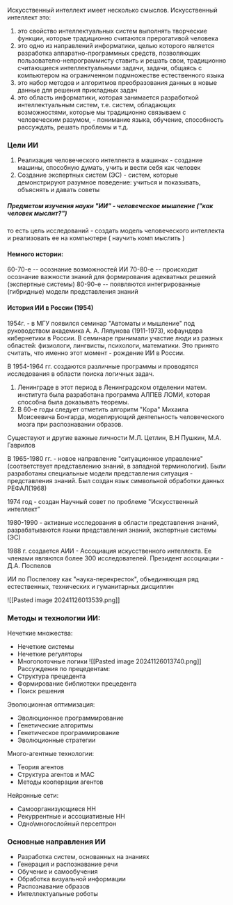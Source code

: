Искусственный интеллект имеет несколько смыслов. Искусственный интеллект это:
1) это свойство интеллектуальных систем выполнять творческие функции, которые традиционно считаются прерогативой человека
2) это одно из направлений информатики, целью которого является разработка аппаратно-программных средств, позволяющих пользователю-непрограммисту ставить и решать свои, традиционно считающиеся интеллектуальными задачи, задачи, общаясь с компьютером на ограниченном подмножестве естественного языка
3) это набор методов и алгоритмов преобразования данных в новые данные для решения прикладных задач
4) это область информатики, которая занимается разработкой интеллектуальным систем, т.е. систем, обладающих возможностями, которые мы традиционно связываем с человеческим разумом, - понимание языка, обучение, способность рассуждать, решать проблемы и т.д.

### Цели ИИ
1) Реализация человеческого интеллекта в машинах - создание машины, способную думать, учить и вести себя как человек
2) Создание экспертных систем (ЭС) - систем, которые демонстрируют разумное поведение: учиться и показывать, объяснять и давать советы

##### Предметом изучения науки "ИИ" - человеческое мышление ("как человек мыслит?")
то есть цель исследований - создать модель человеческого интеллекта и реализовать ее на компьютере ( научить комп мыслить )

#### Немного истории:
60-70-е  -- осознание возможностей ИИ
70-80-е  -- происходит осознание важности знаний для формирования адекватных решений (экспертные системы)
80-90-е  -- появляются интегрированные (гибридные) модели представления знаний 

#### История ИИ в России (1954)
1954г. - в МГУ появился семинар "Автоматы и мышление" под руководством академика А. А. Ляпунова (1911-1973), кофаундера кибернетики в России.
В семинаре принимали участие люди из разных областей:
физиологи, лингвисты, психологи, математики.
Это принято считать, что именно этот момент - рождение ИИ в России.

В 1954-1964 гг. создаются различные программы и проводятся исследования в области поиска логичных задач. 
1)  Ленинграде в этот период в Ленинградском отделении матем. института была разработана программа АЛПЕВ ЛОМИ, которая способна была доказывать теоремы.
2)  В 60-е годы следует отметить алгоритм "Кора" Михаила Моисеевича Бонгарда, моделирующий деятельность человеческого мозга при распознавании образов.

Существуют и другие важные личности М.Л. Цетлин, В.Н Пушкин, М.А. Гаврилов

В 1965-1980 гг. - новое направление "ситуационное управление" (соответствует представлению знаний, в западной терминологии). Были разработаны специальные модели представления ситуация - представления знаний. Был создан язык символьной обработки данных РЕФАЛ(1968)

1974 год - создан Научный совет по проблеме "Искусственный интеллект"

1980-1990 - активные исследования в области представления знаний, разрабатываются языки представления знаний, экспертные системы (ЭС)

1988 г. создается АИИ - Ассоциация искусственного интеллекта. Ее членами являются более 300 исследователей. Президент ассоциации - Д.А. Поспелов

ИИ по Поспелову как "наука-перекресток", объединяющая ряд естественных, технических и гуманитарных дисциплин

![[Pasted image 20241126013539.png]]
### Методы и технологии ИИ:
Нечеткие множества:
* Нечеткие системы
* Нечеткие регуляторы
* Многопоточные логики
![[Pasted image 20241126013740.png]]
Рассуждения по прецедентам:
* Структура прецедента
* Формирование библиотеки прецедента
* Поиск решения

Эволюционная оптимизация:
* Эволюционное программирование
* Генетические алгоритмы
* Генетическое программирование
* Эволюционные стратегии

Много-агентные технологии:
* Теория агентов
* Структура агентов и MAC
* Методы кооперации агентов

Нейронные сети:
* Самоорганизующиеся НН
* Рекуррентные и ассоциативные НН
* Одно\многослойный персептрон

### Основные направления ИИ
* Разработка систем, основанных на знаниях
* Генерация и распознавание речи
* Обучение и самообучения
* Обработка визуальной информации
* Распознавание образов
* Интеллектуальные роботы